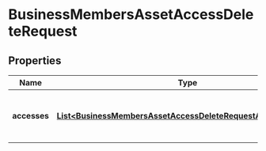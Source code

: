 

# BusinessMembersAssetAccessDeleteRequest


## Properties

| Name | Type | Description | Notes |
|------------ | ------------- | ------------- | -------------|
|**accesses** | [**List&lt;BusinessMembersAssetAccessDeleteRequestAccessesInner&gt;**](BusinessMembersAssetAccessDeleteRequestAccessesInner.md) | List of members asset access to be deleted |  |



